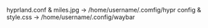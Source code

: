 hyprland.conf & miles.jpg -> /home/username/.comfig/hypr
config & style.css -> /home/username/.config/waybar
